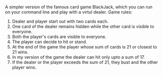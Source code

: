 A simpler version of the famous card game BlackJack, which you can run on your command line and play with a virtul dealer.
Game rules:
1) Dealer and player start out with two cards each.
2) One card of the dealer remains hidden while the other card is visible to everyone.
3) Both the player's cards are visible to everyone.
4) The player can decide to hit or stand.
5) At the end of the game the player whose sum of cards is 21 or closest to 21 wins.
6) In my version of the game the dealer can hit only upto a sum of 17.
7) If the dealer or the player exceeds the sum of 21, they bust and the other player wins.
